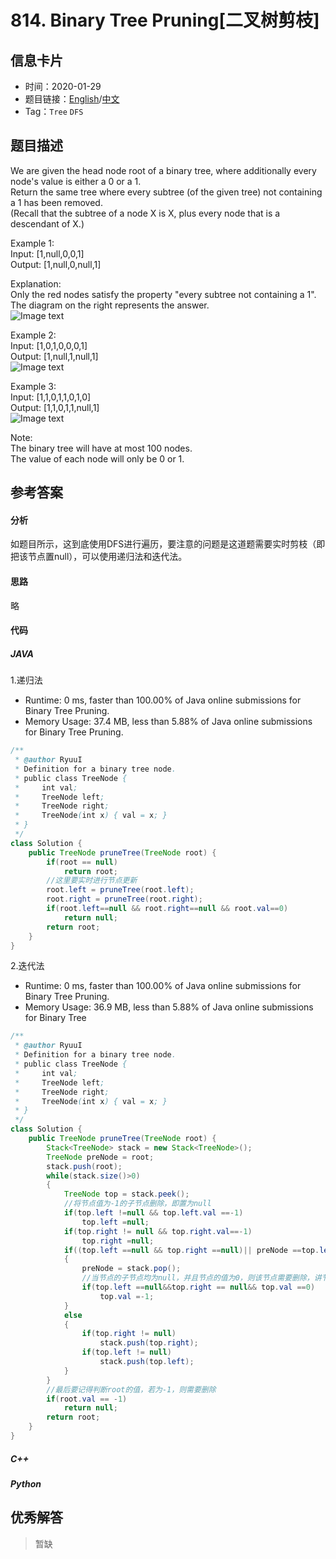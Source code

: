 # 814. Binary Tree Pruning[二叉树剪枝]

## 信息卡片

* 时间：2020-01-29
* 题目链接：[English](https://leetcode.com/problems/binary-tree-pruning/)/[中文](https://leetcode-cn.com/problems/binary-tree-pruning/)
* Tag：`Tree` `DFS`
## 题目描述
We are given the head node root of a binary tree, where additionally every node's value is either a 0 or a 1.   
Return the same tree where every subtree (of the given tree) not containing a 1 has been removed.  
(Recall that the subtree of a node X is X, plus every node that is a descendant of X.)


Example 1:  
Input: [1,null,0,0,1]  
Output: [1,null,0,null,1]  
 
Explanation:   
Only the red nodes satisfy the property "every subtree not containing a 1".  
The diagram on the right represents the answer.  
![Image text](https://raw.githubusercontent.com/Ryuui-tkb/LeetCode/master/img/814_ex1.png)   


Example 2:  
Input: [1,0,1,0,0,0,1]  
Output: [1,null,1,null,1]  
![Image text](https://raw.githubusercontent.com/Ryuui-tkb/LeetCode/master/img/814_ex2.png) 


Example 3:  
Input: [1,1,0,1,1,0,1,0]  
Output: [1,1,0,1,1,null,1]  
![Image text](https://raw.githubusercontent.com/Ryuui-tkb/LeetCode/master/img/814_ex3.png) 


Note:  
The binary tree will have at most 100 nodes.  
The value of each node will only be 0 or 1.  


## 参考答案   


#### 分析

如题目所示，这到底使用DFS进行遍历，要注意的问题是这道题需要实时剪枝（即把该节点置null），可以使用递归法和迭代法。  

#### 思路
略

#### 代码

##### JAVA

1.递归法

* Runtime: 0 ms, faster than 100.00% of Java online submissions for Binary Tree Pruning.
* Memory Usage: 37.4 MB, less than 5.88% of Java online submissions for Binary Tree Pruning.

```Java
/**
 * @author RyuuI
 * Definition for a binary tree node.
 * public class TreeNode {
 *     int val;
 *     TreeNode left;
 *     TreeNode right;
 *     TreeNode(int x) { val = x; }
 * }
 */
class Solution {
    public TreeNode pruneTree(TreeNode root) {
		if(root == null)
			return root;
		//这里要实时进行节点更新
		root.left = pruneTree(root.left);
		root.right = pruneTree(root.right);
		if(root.left==null && root.right==null && root.val==0)
			return null;
		return root;
    }
}
```


2.迭代法  

* Runtime: 0 ms, faster than 100.00% of Java online submissions for Binary Tree Pruning.
* Memory Usage: 36.9 MB, less than 5.88% of Java online submissions for Binary Tree

```Java
/**
 * @author RyuuI
 * Definition for a binary tree node.
 * public class TreeNode {
 *     int val;
 *     TreeNode left;
 *     TreeNode right;
 *     TreeNode(int x) { val = x; }
 * }
 */
class Solution {
    public TreeNode pruneTree(TreeNode root) {
		Stack<TreeNode> stack = new Stack<TreeNode>();
		TreeNode preNode = root;
		stack.push(root);
		while(stack.size()>0)
		{
			TreeNode top = stack.peek();
			//将节点值为-1的子节点删除，即置为null
			if(top.left !=null && top.left.val ==-1)
				top.left =null;
			if(top.right != null && top.right.val==-1)
				top.right =null;
			if((top.left ==null && top.right ==null)|| preNode ==top.left || preNode == top.right)
			{
				preNode = stack.pop();
				//当节点的子节点均为null，并且节点的值为0，则该节点需要删除，讲节点的值置为-1
				if(top.left ==null&&top.right == null&& top.val ==0)
					top.val =-1;
			}
			else
			{
				if(top.right != null)
					stack.push(top.right);
				if(top.left != null)
					stack.push(top.left);	
			}
		}
		//最后要记得判断root的值，若为-1，则需要删除
		if(root.val == -1)
			return null;
		return root;  
    }
}
```

##### C++


##### Python


## 优秀解答

>暂缺
